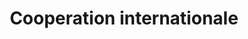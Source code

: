 ---
title: Cooperation internationale
longTitle: 'Coopération internationale'
tags:
- gccommon
french:
- "[[International cooperation]]"
---